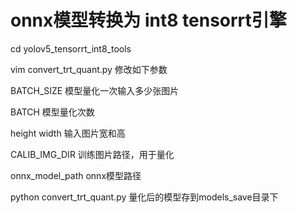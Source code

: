 # onnx模型转换为 int8 tensorrt引擎



cd yolov5_tensorrt_int8_tools

vim convert_trt_quant.py 修改如下参数

BATCH_SIZE 模型量化一次输入多少张图片

BATCH 模型量化次数

height width 输入图片宽和高

CALIB_IMG_DIR 训练图片路径，用于量化

onnx_model_path onnx模型路径

python convert_trt_quant.py 量化后的模型存到models_save目录下
